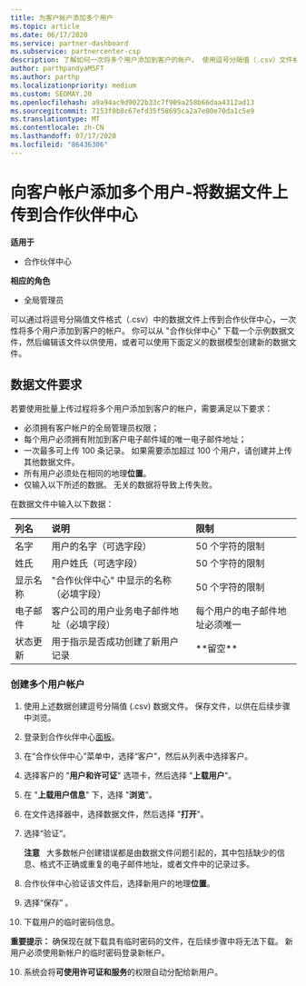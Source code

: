 ```yaml
---
title: 为客户帐户添加多个用户
ms.topic: article
ms.date: 06/17/2020
ms.service: partner-dashboard
ms.subservice: partnercenter-csp
description: 了解如何一次将多个用户添加到客户的帐户。 使用逗号分隔值（.csv）文件格式将数据文件上传到合作伙伴中心。
author: parthpandyaMSFT
ms.author: parthp
ms.localizationpriority: medium
ms.custom: SEOMAY.20
ms.openlocfilehash: a9a94ac9d9022b33c7f909a258b66daa4312ad13
ms.sourcegitcommit: 7153f0b8c67efd35f58695ca2a7e00e70da1c5e9
ms.translationtype: MT
ms.contentlocale: zh-CN
ms.lasthandoff: 07/17/2020
ms.locfileid: "86436306"
---
```

# <a name="add-multiple-users-to-a-customer-account---upload-a-data-file-to-partner-center"></a>向客户帐户添加多个用户-将数据文件上传到合作伙伴中心

**适用于**

- 合作伙伴中心

**相应的角色**

- 全局管理员

可以通过将逗号分隔值文件格式（.csv）中的数据文件上传到合作伙伴中心，一次性将多个用户添加到客户的帐户。 你可以从 "合作伙伴中心" 下载一个示例数据文件，然后编辑该文件以供使用，或者可以使用下面定义的数据模型创建新的数据文件。

## <a name="data-file-requirements"></a><a href="" id="creatingtheimportcsvfile"></a>数据文件要求

若要使用批量上传过程将多个用户添加到客户的帐户，需要满足以下要求：

- 必须拥有客户帐户的全局管理员权限；
- 每个用户必须拥有附加到客户电子邮件域的唯一电子邮件地址；
- 一次最多可上传 100 条记录。 如果需要添加超过 100 个用户，请创建并上传其他数据文件。
- 所有用户必须处在相同的地理**位置**。
- 仅输入以下所述的数据。 无关的数据将导致上传失败。

在数据文件中输入以下数据：

| **列名** | **说明**  | **限制**  |
|:-------- |:------  |:----- |
| 名字  | 用户的名字（可选字段）  | 50 个字符的限制  |
| 姓氏  | 用户姓氏（可选字段）  | 50 个字符的限制  |
| 显示名称    | "合作伙伴中心" 中显示的名称（必填字段）                            | 50 个字符的限制                         |
| 电子邮件   | 客户公司的用户业务电子邮件地址（必填字段）           | 每个用户的电子邮件地址必须唯一 |
| 状态更新   | 用于指示是否成功创建了新用户记录 | \*\*留空\*\*                        |

### <a name="to-create-multiple-user-accounts"></a><a href="" id="createmultipleuseraccounts"></a>创建多个用户帐户

<a href="" id="creatingtheaccounts"></a>

1. 使用上述数据创建逗号分隔值 (.csv) 数据文件。 保存文件，以供在后续步骤中浏览。

2. 登录到合作伙伴中心[面板](https://partner.microsoft.com/dashboard)。

3. 在“合作伙伴中心”菜单中，选择“客户”，然后从列表中选择客户。

4. 选择客户的 "**用户和许可证**" 选项卡，然后选择 "**上载用户**"。

5. 在 "**上载用户信息**" 下，选择 "**浏览**"。

6. 在文件选择器中，选择数据文件，然后选择 "**打开**"。

7. 选择“验证”。

    **注意**   大多数帐户创建错误都是由数据文件问题引起的，其中包括缺少的信息、格式不正确或重复的电子邮件地址，或者文件中的记录过多。

8. 合作伙伴中心验证该文件后，选择新用户的地理**位置**。
9. 选择“保存” 。
10. 下载用户的临时密码信息。

**重要提示：** 确保现在就下载具有临时密码的文件，在后续步骤中将无法下载。 新用户必须使用新帐户的临时密码登录新帐户。

10. 系统会将**可使用许可证和服务**的权限自动分配给新用户。 

 

 



